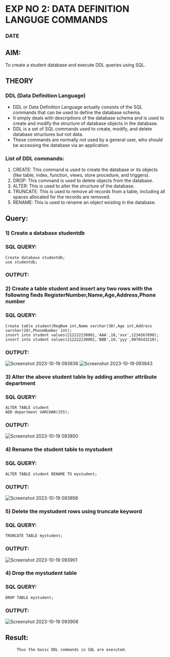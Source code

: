 # EXP NO 2: DATA DEFINITION LANGUGE COMMANDS 
### DATE
## AIM:
To create a student database and execute DDL queries using SQL.


## THEORY
### DDL (Data Definition Language)

* DDL or Data Definition Language actually consists of the SQL commands that can be used to define the database schema.
* It simply deals with descriptions of the database schema and is used to create and modify the structure of database objects in the database.
* DDL is a set of SQL commands used to create, modify, and delete database structures but not data.
* These commands are normally not used by a general user, who should be accessing the database via an application.

 
### List of DDL commands: 
1. CREATE: This command is used to create the database or its objects (like table, index, function, views, store procedure, and triggers).
2. DROP: This command is used to delete objects from the database.
3. ALTER: This is used to alter the structure of the database.
4. TRUNCATE: This is used to remove all records from a table, including all spaces allocated for the records are removed.
5. RENAME: This is used to rename an object existing in the database.

## Query:
### 1) Create a database studentdb

### SQL QUERY:
```
Create database studentdb; 
use studentdb;
```
### OUTPUT:

### 2) Create a table student  and insert any two rows with the following fieds RegisterNumber,Name,Age,Address,Phone number

### SQL QUERY: 
```
Create table student(RegNum int,Name varchar(30),Age int,Address varchar(20),PhoneNumber int);
insert into student values(212222230001,'AAA',18,'xxx',1234567890);
insert into student values(212222230002,'BBB',19,'yyy',9876543210);
```

### OUTPUT:
![Screenshot 2023-10-19 093836](https://github.com/sujithrabkn/DBMS/assets/119477857/372ecc22-b7c5-45b9-a0bf-07d245f9c2af)
![Screenshot 2023-10-19 093843](https://github.com/sujithrabkn/DBMS/assets/119477857/5d694ac0-37f0-4fd5-ada8-853f86117e57)

### 3) Alter the above student table by adding another attribute department

### SQL QUERY: 
```
ALTER TABLE student 
ADD department VARCHAR(255);
```
### OUTPUT:
![Screenshot 2023-10-19 093850](https://github.com/sujithrabkn/DBMS/assets/119477857/1d72986e-7ac3-40da-b7f8-56d381567b00)

### 4) Rename the student table to mystudent

### SQL QUERY: 
```
ALTER TABLE student RENAME TO mystudent;
```


### OUTPUT:
![Screenshot 2023-10-19 093856](https://github.com/sujithrabkn/DBMS/assets/119477857/b6e30b95-67c2-404b-be59-cd5cf47ee808)

### 5) Delete the mystudent rows using truncate keyword

### SQL QUERY: 
```
TRUNCATE TABLE mystudent;
```

### OUTPUT:
![Screenshot 2023-10-19 093901](https://github.com/sujithrabkn/DBMS/assets/119477857/e7ac5b3e-139c-450e-b310-63a6559625f0)

### 4) Drop the mystudent table
 
### SQL QUERY: 
```
DROP TABLE mystudent;
```

### OUTPUT:


![Screenshot 2023-10-19 093906](https://github.com/sujithrabkn/DBMS/assets/119477857/98e17c98-059a-45db-8a20-55f0d4d4d424)






## Result:

         Thus the basic DDL commands in SQL are executed. 


